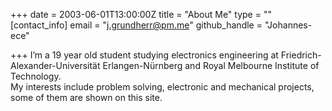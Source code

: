 +++
date = 2003-06-01T13:00:00Z
title = "About Me"
type = ""
[contact_info]
email = "j.grundherr@pm.me"
github_handle = "Johannes-ece"

+++
I’m a 19 year old student studying electronics engineering at Friedrich-Alexander-Universität Erlangen-Nürnberg and Royal Melbourne Institute of Technology.  
My interests include problem solving, electronic and mechanical projects, some of them are shown on this site.
